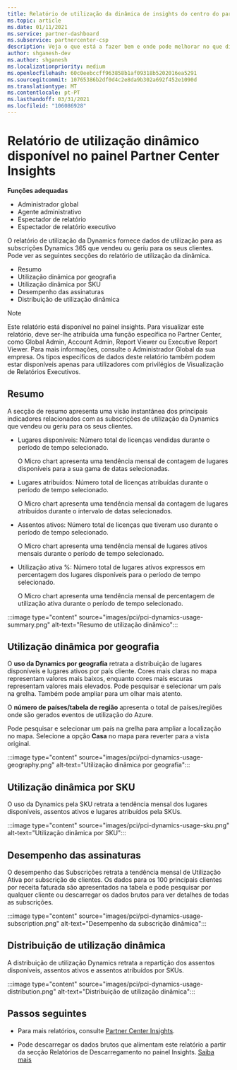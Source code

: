 ```yaml
---
title: Relatório de utilização da dinâmica de insights do centro do parceiro
ms.topic: article
ms.date: 01/11/2021
ms.service: partner-dashboard
ms.subservice: partnercenter-csp
description: Veja o que está a fazer bem e onde pode melhorar no que diz respeito ao uso de subscrições Dynamics que vende ou gere para os seus clientes.
author: shganesh-dev
ms.author: shganesh
ms.localizationpriority: medium
ms.openlocfilehash: 60c0eebccff963858b1af09318b5202016ea5291
ms.sourcegitcommit: 10765386b2df0d4c2e8da9b302a692f452e1090d
ms.translationtype: MT
ms.contentlocale: pt-PT
ms.lasthandoff: 03/31/2021
ms.locfileid: "106086928"
---
```

# <a name="dynamics-usage-report-available-from-the-partner-center-insights-dashboard"></a>Relatório de utilização dinâmico disponível no painel Partner Center Insights

**Funções adequadas**

- Administrador global
- Agente administrativo
- Espectador de relatório
- Espectador de relatório executivo

O relatório de utilização da Dynamics fornece dados de utilização para as subscrições Dynamics 365 que vendeu ou geriu para os seus clientes. Pode ver as seguintes secções do relatório de utilização da dinâmica.

- Resumo
- Utilização dinâmica por geografia
- Utilização dinâmica por SKU
- Desempenho das assinaturas
- Distribuição de utilização dinâmica

 > [!NOTE]
 > Este relatório está disponível no painel insights. Para visualizar este relatório, deve ser-lhe atribuída uma função específica no Partner Center, como Global Admin, Account Admin, Report Viewer ou Executive Report Viewer. Para mais informações, consulte o Administrador Global da sua empresa. Os tipos específicos de dados deste relatório também podem estar disponíveis apenas para utilizadores com privilégios de Visualização de Relatórios Executivos.

## <a name="summary"></a>Resumo

A secção de resumo apresenta uma visão instantânea dos principais indicadores relacionados com as subscrições de utilização da Dynamics que vendeu ou geriu para os seus clientes.  

- Lugares disponíveis: Número total de licenças vendidas durante o período de tempo selecionado.

   O Micro chart apresenta uma tendência mensal de contagem de lugares disponíveis para a sua gama de datas selecionadas.

- Lugares atribuídos: Número total de licenças atribuídas durante o período de tempo selecionado.

   O Micro chart apresenta uma tendência mensal da contagem de lugares atribuídos durante o intervalo de datas selecionados.

- Assentos ativos: Número total de licenças que tiveram uso durante o período de tempo selecionado. 

   O Micro chart apresenta uma tendência mensal de lugares ativos mensais durante o período de tempo selecionado.

- Utilização ativa %: Número total de lugares ativos expressos em percentagem dos lugares disponíveis para o período de tempo selecionado. 

   O Micro chart apresenta uma tendência mensal de percentagem de utilização ativa durante o período de tempo selecionado.

:::image type="content" source="images/pci/pci-dynamics-usage-summary.png" alt-text="Resumo de utilização dinâmico":::

## <a name="dynamics-usage-by-geography"></a>Utilização dinâmica por geografia

O **uso da Dynamics por geografia** retrata a distribuição de lugares disponíveis e lugares ativos por país cliente. Cores mais claras no mapa representam valores mais baixos, enquanto cores mais escuras representam valores mais elevados. Pode pesquisar e selecionar um país na grelha. Também pode ampliar para um olhar mais atento.

O **número de países/tabela de região** apresenta o total de países/regiões onde são gerados eventos de utilização do Azure.

Pode pesquisar e selecionar um país na grelha para ampliar a localização no mapa. Selecione a opção **Casa** no mapa para reverter para a vista original.

:::image type="content" source="images/pci/pci-dynamics-usage-geography.png" alt-text="Utilização dinâmica por geografia":::

## <a name="dynamics-usage-by-sku"></a>Utilização dinâmica por SKU

O uso da Dynamics pela SKU retrata a tendência mensal dos lugares disponíveis, assentos ativos e lugares atribuídos pela SKUs.

:::image type="content" source="images/pci/pci-dynamics-usage-sku.png" alt-text="Utilização dinâmica por SKU":::

## <a name="subscriptions-performance"></a>Desempenho das assinaturas

O desempenho das Subscrições retrata a tendência mensal de Utilização Ativa por subscrição de clientes. Os dados para os 100 principais clientes por receita faturada são apresentados na tabela e pode pesquisar por qualquer cliente ou descarregar os dados brutos para ver detalhes de todas as subscrições.

:::image type="content" source="images/pci/pci-dynamics-usage-subscription.png" alt-text="Desempenho da subscrição dinâmica":::

## <a name="dynamics-usage-distribution"></a>Distribuição de utilização dinâmica

A distribuição de utilização Dynamics retrata a repartição dos assentos disponíveis, assentos ativos e assentos atribuídos por SKUs.

:::image type="content" source="images/pci/pci-dynamics-usage-distribution.png" alt-text="Distribuição de utilização dinâmica":::

## <a name="next-steps"></a>Passos seguintes

- Para mais relatórios, consulte [Partner Center Insights](partner-center-insights.md).

- Pode descarregar os dados brutos que alimentam este relatório a partir da secção Relatórios de Descarregamento no painel Insights. [Saiba mais](pci-download-reports.md) 
